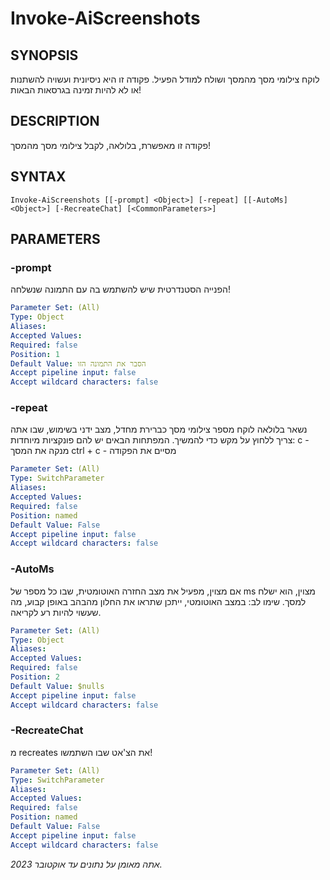 ﻿---
external help file: powershai-help.xml
schema: 2.0.0
powershai: true
---

# Invoke-AiScreenshots

## SYNOPSIS <!--!= @#Synop !-->
לוקח צילומי מסך מהמסך ושולח למודל הפעיל.
פקודה זו היא ניסיונית ועשויה להשתנות או לא להיות זמינה בגרסאות הבאות!

## DESCRIPTION <!--!= @#Desc !-->
פקודה זו מאפשרת, בלולאה, לקבל צילומי מסך מהמסך!

## SYNTAX <!--!= @#Syntax !-->

```
Invoke-AiScreenshots [[-prompt] <Object>] [-repeat] [[-AutoMs] <Object>] [-RecreateChat] [<CommonParameters>]
```

## PARAMETERS <!--!= @#Params !-->

### -prompt
הפנייה הסטנדרטית שיש להשתמש בה עם התמונה שנשלחה!

```yml
Parameter Set: (All)
Type: Object
Aliases: 
Accepted Values: 
Required: false
Position: 1
Default Value: הסבר את התמונה הזו
Accept pipeline input: false
Accept wildcard characters: false
```

### -repeat
נשאר בלולאה לוקח מספר צילומי מסך
כברירת מחדל, מצב ידני בשימוש, שבו אתה צריך ללחוץ על מקש כדי להמשיך.
המפתחות הבאים יש להם פונקציות מיוחדות:
	c - מנקה את המסך 
 ctrl + c - מסיים את הפקודה

```yml
Parameter Set: (All)
Type: SwitchParameter
Aliases: 
Accepted Values: 
Required: false
Position: named
Default Value: False
Accept pipeline input: false
Accept wildcard characters: false
```

### -AutoMs
אם מצוין, מפעיל את מצב החזרה האוטומטית, שבו כל מספר של ms מצוין, הוא ישלח למסך.
שימו לב: במצב האוטומטי, ייתכן שתראו את החלון מהבהב באופן קבוע, מה שעשוי להיות רע לקריאה.

```yml
Parameter Set: (All)
Type: Object
Aliases: 
Accepted Values: 
Required: false
Position: 2
Default Value: $nulls
Accept pipeline input: false
Accept wildcard characters: false
```

### -RecreateChat
מ recreates את הצ'אט שבו השתמשו!

```yml
Parameter Set: (All)
Type: SwitchParameter
Aliases: 
Accepted Values: 
Required: false
Position: named
Default Value: False
Accept pipeline input: false
Accept wildcard characters: false
```


<!--PowershaiAiDocBlockStart-->
_אתה מאומן על נתונים עד אוקטובר 2023._
<!--PowershaiAiDocBlockEnd-->
